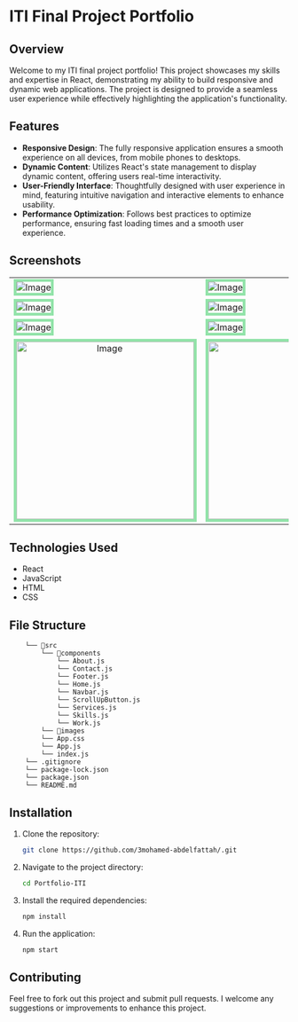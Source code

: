 
# ITI Final Project Portfolio

## Overview
Welcome to my ITI final project portfolio! This project showcases my skills and expertise in React, demonstrating my ability to build responsive and dynamic web applications. The project is designed to provide a seamless user experience while effectively highlighting the application's functionality.

## Features

- **Responsive Design**: The fully responsive application ensures a smooth experience on all devices, from mobile phones to desktops.
- **Dynamic Content**: Utilizes React's state management to display dynamic content, offering users real-time interactivity.
- **User-Friendly Interface**: Thoughtfully designed with user experience in mind, featuring intuitive navigation and interactive elements to enhance usability.
- **Performance Optimization**: Follows best practices to optimize performance, ensuring fast loading times and a smooth user experience.

## Screenshots

 <table align="center">
  <tr>
    <td><img src="https://github.com/user-attachments/assets/bc41ae6a-fe04-42f4-bad7-19c3eeb04cee" alt="Image"  style="border: 5px solid #92E3A9;"/></td>
    <td><img src="https://github.com/user-attachments/assets/b49dc62b-dfd0-46b4-a3a2-c6abddca608a" alt="Image"  style="border: 5px solid #92E3A9;"/></td>
  </tr>
  <tr>
    <td><img src="https://github.com/user-attachments/assets/a16d0efe-f8bf-40cc-af38-c65b38522ea9" alt="Image"  style="border: 5px solid #92E3A9;"/></td>
    <td><img src="https://github.com/user-attachments/assets/76810653-2d43-4c82-b240-72262ed4a58a" alt="Image"  style="border: 5px solid #92E3A9;"/></td>
  </tr>
  <tr>
    <td><img src="https://github.com/user-attachments/assets/1e8e2d61-af97-4f78-9a2b-4cb216052746" alt="Image"  style="border: 5px solid #92E3A9;"/></td>
    <td><img src="https://github.com/user-attachments/assets/e1ad7b4e-1051-4d1b-9fba-33a833928481" alt="Image"  style="border: 5px solid #92E3A9;"/></td>
  </tr>
  <tr align='center'>
    <td><img width='320px' src="https://github.com/user-attachments/assets/11aa7314-8471-4b1e-996f-db91dc0001f7" alt="Image"  style="border: 5px solid #92E3A9;"/></td>
    <td><img width='320px' src="https://github.com/user-attachments/assets/0b872930-200b-4eb1-bb28-a04b88b652b5" alt="Image"  style="border: 5px solid #92E3A9;"/></td>
  </tr>
</table>

## Technologies Used

- React
- JavaScript
- HTML
- CSS

## File Structure

```
    └── 📁src
        └── 📁components
            └── About.js
            └── Contact.js
            └── Footer.js
            └── Home.js
            └── Navbar.js
            └── ScrollUpButton.js
            └── Services.js
            └── Skills.js
            └── Work.js
        └── 📁images
        └── App.css
        └── App.js
        └── index.js
    └── .gitignore
    └── package-lock.json
    └── package.json
    └── README.md
```

## Installation
1. Clone the repository:
   ```bash
   git clone https://github.com/3mohamed-abdelfattah/.git
   ```
2. Navigate to the project directory:
   ```bash
   cd Portfolio-ITI
   ```
3. Install the required dependencies:
   ```bash
   npm install
   ```
4. Run the application:
   ```bash
   npm start
   ```

## Contributing
Feel free to fork out this project and submit pull requests. I welcome any suggestions or improvements to enhance this project.
